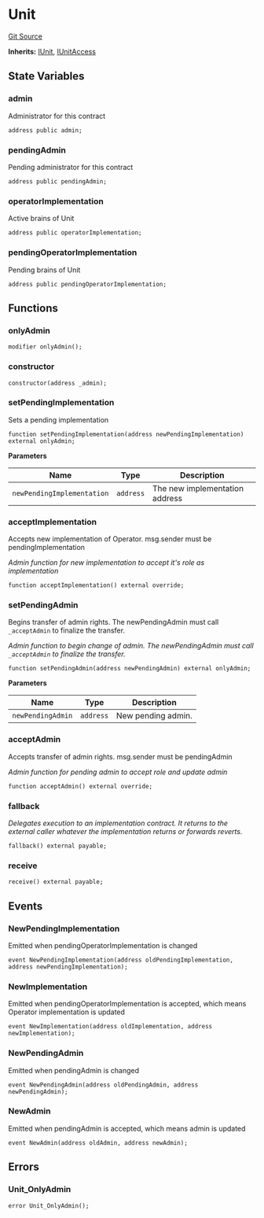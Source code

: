 # Unit
[Git Source](https://github.com/https://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@malda-protocol/malda-lending/blob/3408a5de0b7e9a81798e0551731f955e891c66df/src\Operator\Unit.sol)

**Inherits:**
[IUnit](/src\interfaces\IUnit.sol\interface.IUnit.md), [IUnitAccess](/src\interfaces\IUnit.sol\interface.IUnitAccess.md)


## State Variables
### admin
Administrator for this contract


```solidity
address public admin;
```


### pendingAdmin
Pending administrator for this contract


```solidity
address public pendingAdmin;
```


### operatorImplementation
Active brains of Unit


```solidity
address public operatorImplementation;
```


### pendingOperatorImplementation
Pending brains of Unit


```solidity
address public pendingOperatorImplementation;
```


## Functions
### onlyAdmin


```solidity
modifier onlyAdmin();
```

### constructor


```solidity
constructor(address _admin);
```

### setPendingImplementation

Sets a pending implementation


```solidity
function setPendingImplementation(address newPendingImplementation) external onlyAdmin;
```
**Parameters**

|Name|Type|Description|
|----|----|-----------|
|`newPendingImplementation`|`address`|The new implementation address|


### acceptImplementation

Accepts new implementation of Operator. msg.sender must be pendingImplementation

*Admin function for new implementation to accept it's role as implementation*


```solidity
function acceptImplementation() external override;
```

### setPendingAdmin

Begins transfer of admin rights. The newPendingAdmin must call `_acceptAdmin` to finalize the transfer.

*Admin function to begin change of admin. The newPendingAdmin must call `_acceptAdmin` to finalize the transfer.*


```solidity
function setPendingAdmin(address newPendingAdmin) external onlyAdmin;
```
**Parameters**

|Name|Type|Description|
|----|----|-----------|
|`newPendingAdmin`|`address`|New pending admin.|


### acceptAdmin

Accepts transfer of admin rights. msg.sender must be pendingAdmin

*Admin function for pending admin to accept role and update admin*


```solidity
function acceptAdmin() external override;
```

### fallback

*Delegates execution to an implementation contract.
It returns to the external caller whatever the implementation returns
or forwards reverts.*


```solidity
fallback() external payable;
```

### receive


```solidity
receive() external payable;
```

## Events
### NewPendingImplementation
Emitted when pendingOperatorImplementation is changed


```solidity
event NewPendingImplementation(address oldPendingImplementation, address newPendingImplementation);
```

### NewImplementation
Emitted when pendingOperatorImplementation is accepted, which means Operator implementation is updated


```solidity
event NewImplementation(address oldImplementation, address newImplementation);
```

### NewPendingAdmin
Emitted when pendingAdmin is changed


```solidity
event NewPendingAdmin(address oldPendingAdmin, address newPendingAdmin);
```

### NewAdmin
Emitted when pendingAdmin is accepted, which means admin is updated


```solidity
event NewAdmin(address oldAdmin, address newAdmin);
```

## Errors
### Unit_OnlyAdmin

```solidity
error Unit_OnlyAdmin();
```

